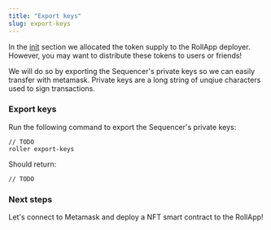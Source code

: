 ```yaml
---
title: "Export keys"
slug: export-keys
---
```


In the [init](./initialize.md) section we allocated the token supply to the RollApp deployer. However, you may want to distribute these tokens to users or friends!

We will do so by exporting the Sequencer's private keys so we can easily transfer with metamask. Private keys are a long string of unqiue characters used to sign transactions.

### Export keys

Run the following command to export the Sequencer's private keys:

```
// TODO
roller export-keys
```

Should return:

```
// TODO
```

### Next steps

Let's connect to Metamask and deploy a NFT smart contract to the RollApp!
